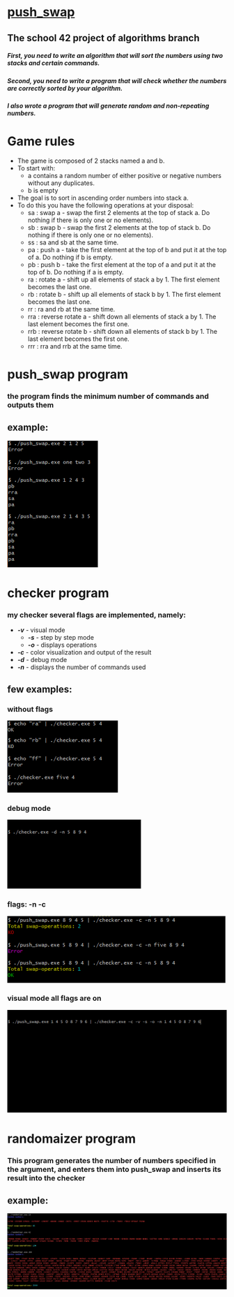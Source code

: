 # [push_swap](https://github.com/Dude-Rocker/resources/blob/master/push_swap/push_swap.pdf)
## The school 42 project of algorithms branch
##### First, you need to write an algorithm that will sort the numbers using two stacks and certain commands.
##### Second, you need to write a program that will check whether the numbers are correctly sorted by your algorithm.
##### I also wrote a program that will generate random and non-repeating numbers. 

# Game rules
* The game is composed of 2 stacks named a and b.
* To start with:
	* a contains a random number of either positive or negative numbers without any duplicates.
	* b is empty
* The goal is to sort in ascending order numbers into stack a.
* To do this you have the following operations at your disposal:
	* sa : swap a - swap the first 2 elements at the top of stack a. Do nothing if there is only one or no elements).
	* sb : swap b - swap the first 2 elements at the top of stack b. Do nothing if there is only one or no elements).
	* ss : sa and sb at the same time.
	* pa : push a - take the first element at the top of b and put it at the top of a. Do nothing if b is empty.
	* pb : push b - take the first element at the top of a and put it at the top of b. Do nothing if a is empty.
	* ra : rotate a - shift up all elements of stack a by 1. The first element becomes the last one.
	* rb : rotate b - shift up all elements of stack b by 1. The first element becomes the last one.
	* rr : ra and rb at the same time.
	* rra : reverse rotate a - shift down all elements of stack a by 1. The last element becomes the first one.
	* rrb : reverse rotate b - shift down all elements of stack b by 1. The last element becomes the first one.
	* rrr : rra and rrb at the same time.
# push_swap program
### the program finds the minimum number of commands and outputs them
## example:
![](https://github.com/Dude-Rocker/resources/blob/master/push_swap/ps_xmpl.png)
# checker program
### my checker several flags are implemented, namely:
* ***-v*** - visual mode
	* ***-s*** - step by step mode
	* ***-o*** - displays operations
* ***-c*** - color visualization and output of the result
* ***-d*** - debug mode
* ***-n*** - displays the number of commands used

## few examples:
### without flags
![](https://github.com/Dude-Rocker/resources/blob/master/push_swap/check.png)
### debug mode
![](https://github.com/Dude-Rocker/resources/blob/master/push_swap/debug.gif)
### flags: -n -c
![](https://github.com/Dude-Rocker/resources/blob/master/push_swap/checkcolor.png)
### visual mode all flags are on
![](https://github.com/Dude-Rocker/resources/blob/master/push_swap/visual.gif)
# randomaizer program
### This program generates the number of numbers specified in the argument, and enters them into push_swap and inserts its result into the checker
## example:
![](https://github.com/Dude-Rocker/resources/blob/master/push_swap/randomaizer.png)
